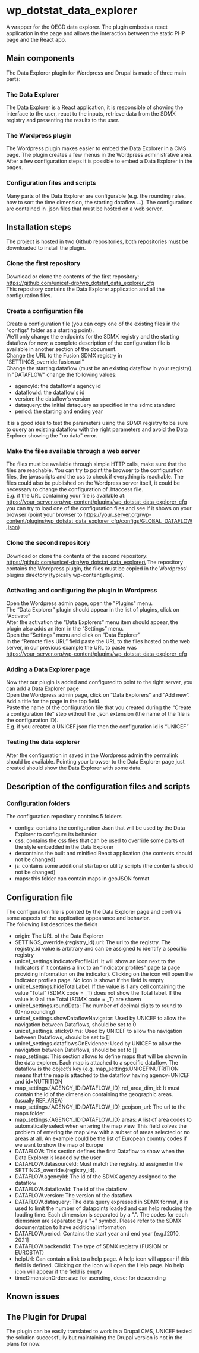# wp_dotstat_data_explorer

A wrapper for the OECD data explorer.
The plugin embeds a react application in the page and allows the interaction between the static PHP page and the React app.

## Main components
The Data Explorer plugin for Wordpress and Drupal is made of three main parts:
### The Data Explorer
The Data Explorer is a React application, it is responsible of showing the interface to the user, react to the inputs, retrieve data from the SDMX registry and presenting the results to the user.
### The Wordpress plugin
The Wordpress plugin makes easier to embed the Data Explorer in a CMS page. The plugin creates a few menus in the Wordpress administrative area. After a few configuration steps it is possible to embed a Data Explorer in the pages.
### Configuration files and scripts
Many parts of the Data Explorer are configurable (e.g. the rounding rules, how to sort the time dimension, the starting dataflow …). The configurations are contained in .json files that must be hosted on a web server.

## Installation steps
The project is hosted in two Github repositories, both repositories must be downloaded to install the plugin.
### Clone the first repository
Download or clone the contents of the first repository:\
https://github.com/unicef-drp/wp_dotstat_data_explorer_cfg \
This repository contains the Data Explorer application and all the configuration files.
### Create a configuration file
Create a configuration file (you can copy one of the existing files in the "configs" folder as a starting point).\
We’ll only change the endpoints for the SDMX registry and the starting dataflow for now, a complete description of the configuration file is available in another section of the document.\
Change the URL to the Fusion SDMX registry in "SETTINGS_override.fusion.url"\
Change the starting dataflow (must be an existing dataflow in your registry). In "DATAFLOW" change the following values:
- agencyId: the dataflow's agency id
- dataflowId: the dataflow's id
- version: the dataflow's version
- dataquery: the initial dataquery as specified in the sdmx standard
- period: the starting and ending year

It is a good idea to test the parameters using the SDMX registry to be sure to query an existing dataflow with the right parameters and avoid the Data Explorer showing the "no data" error.

### Make the files available through a web server
The files must be available through simple HTTP calls, make sure that the files are reachable.
You can try to point the browser to the configuration files, the javascripts and the css to check if everything is reachable. The files could also be published on the Wordpress server itself, it could be necessary to change the configuration of .htaccess file.\
E.g. if the URL containing your file is available at: 
https://your_server.org/wp-content/plugins/wp_dotstat_data_explorer_cfg you can try to load one of the configuration files and see if it shows on your browser (point your browser to  https://your_server.org/wp-content/plugins/wp_dotstat_data_explorer_cfg/configs/GLOBAL_DATAFLOW.json)

### Clone the second repository
Download or clone the contents of the second repository:\
https://github.com/unicef-drp/wp_dotstat_data_explorer\
The repository contains the Wordpress plugin, the files must be copied in the Wordpress' plugins directory (typically wp-content\plugins).

### Activating and configuring the plugin in Wordpress
Open the Wordpress admin page, open the "Plugins" menu.\
The “Data Explorer” plugin should appear in the list of plugins, click on “Activate”\
After the activation the “Data Explorers” menu item should appear, the plugin also adds an item in the “Settings” menu.\
Open the “Settings” menu and click on “Data Explorer”\
In the “Remote files URL” field paste the URL to the files hosted on the web server, in our previous example the URL to paste was https://your_server.org/wp-content/plugins/wp_dotstat_data_explorer_cfg

### Adding a Data Explorer page
Now that our plugin is added and configured to point to the right server, you can add a Data Explorer page\
Open the Wordpress admin page, click on “Data Explorers” and “Add new”.\
Add a title for the page in the top field.\
Paste the name of the configuration file that you created during the “Create a configuration file” step without the .json extension (the name of the file is the configuration ID).\
E.g. if you created a UNICEF.json file then the configuration id is “UNICEF”

### Testing the data explorer
After the configuration in saved in the Wordpress admin the permalink should be available. Pointing your browser to the Data Explorer page just created should show the Data Explorer with some data.

## Description of the configuration files and scripts
### Configuration folders
The configuration repository contains 5 folders
- configs: contains the configuration Json that will be used by the Data Explorer to configure its behavior
- css: contains the css files that can be used to override some parts of the style embedded in the Data Explorer
- de:contains the built and minified React application (the contents should not be changed)
- js: contains some additional startup or utility scripts (the contents should not be changed)
- maps: this folder can contain maps in geoJSON format

## Configuration file
The configuration file is pointed by the Data Explorer page and controls some aspects of the application appearance and behavior.\
The following list describes the fields
- origin: The URL of the Data Explorer
- SETTINGS_override.{registry_id}.url: The url to the registry. The registry_id value is arbitrary and can be assigned to identify a specific registry
- unicef_settings.indicatorProfileUrl: It will show an icon next to the Indicators if it contains a link to an “indicator profiles” page (a page providing information on the indicator). Clicking on the icon will open the Indicator profiles page. No icon is shown if the field is empty
- unicef_settings.hideTotalLabel: If the value is 1 any cell containing the value “Total” (SDMX code = _T) does not show the Total label. If the value is 0 all the Total (SDMX code = _T) are shown
- unicef_settings.roundData: The number of decimal digits to round to (0=no rounding)
- unicef_settings.showDataflowNavigator: Used by UNICEF to allow the navigation between Dataflows, should be set to 0
- unicef_settings. stickyDims: Used by UNICEF to allow the navigation between Dataflows, should be set to []
- unicef_settings.dataflowsOnEvidence: Used by UNICEF to allow the navigation between Dataflows, should be set to []
- map_settings: This section allows to define maps that will be shown in the data explorer. Each map is attached to a specific dataflow. The dataflow is the object’s key (e.g. map_settings.UNICEF:NUTRITION means that the map is attached to the dataflow having agency=UNICEF and id=NUTRITION 
- map_settings.{AGENCY_ID:DATAFLOW_ID}.ref_area_dim_id: It must contain the id of the dimension containing the geographic areas. (usually REF_AREA)
- map_settings.{AGENCY_ID:DATAFLOW_ID}.geojson_url: The url to the maps folder
- map_settings.{AGENCY_ID:DATAFLOW_ID}.areas: A list of area codes to automatically select when entering the map view. This field solves the problem of entering the map view with a subset of areas selected or no areas at all.
An example could be the list of European country codes if we want to show the map of Europe
- DATAFLOW: This section defines the first Dataflow to show when the Data Explorer is loaded by the user
- DATAFLOW.datasourceId: Must match the registry_id assigned in the SETTINGS_override.{registry_id}. 
- DATAFLOW.agencyId: The id of the SDMX agency assigned to the dataflow
- DATAFLOW.dataflowId: The id of the dataflow
- DATAFLOW.version: The version of the dataflow
- DATAFLOW.dataquery: The data query expressed in SDMX format, it is used to limit the number of datapoints loaded and can help reducing the loading time. Each dimension is separated by a ".". The codes for each diemsnion are separated by a "+" symbol. Please refer to the SDMX documentation to have additional information
- DATAFLOW.period: Contains the start year and end year (e.g.[2010, 2021]
- DATAFLOW.backendId: The type of SDMX registry (FUSION or EUROSTAT)
- helpUrl: Can contain a link to a help page. A help icon will appear if this field is defined. Clicking on the icon will open the Help page. No help icon will appear if the field is empty
- timeDimensionOrder: asc: for asending, desc: for descending

## Known issues
## The Plugin for Drupal
The plugin can be easily translated to work in a Drupal CMS, UNICEF tested the solution successfully but maintaining the Drupal version is not in the plans for now.

